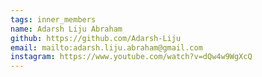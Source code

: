 ```yaml
---
tags: inner_members
name: Adarsh Liju Abraham
github: https://github.com/Adarsh-Liju
email: mailto:adarsh.liju.abraham@gmail.com
instagram: https://www.youtube.com/watch?v=dQw4w9WgXcQ
---
```

